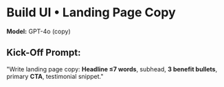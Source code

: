 # Build UI • Landing Page Copy

**Model:** GPT-4o (copy)

## Kick-Off Prompt:

"Write landing page copy: **Headline ≤7 words**, subhead, **3 benefit bullets**, primary **CTA**, testimonial snippet."
